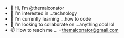- 👋 Hi, I’m @themalconator
- 👀 I’m interested in ...technology
- 🌱 I’m currently learning ...how to code
- 💞️ I’m looking to collaborate on ...anything cool lol
- 📫 How to reach me ... =themalconator@gmail.com

<!---
themalconator/themalconator is a ✨ special ✨ repository because its `README.md` (this file) appears on your GitHub profile.
You can click the Preview link to take a look at your changes.
--->
